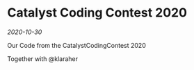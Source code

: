 # Catalyst Coding Contest 2020
_2020-10-30_

Our Code from the CatalystCodingContest 2020

Together with @klaraher
